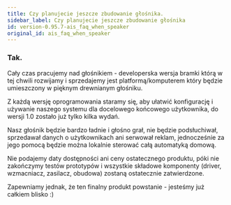 ```yaml
---
title: Czy planujecie jeszcze zbudowanie głośnika.
sidebar_label: Czy planujecie jeszcze zbudowanie głośnika
id: version-0.95.7-ais_faq_when_speaker
original_id: ais_faq_when_speaker
---
```


### Tak.

Cały czas pracujemy nad głośnikiem - developerska wersja bramki którą w tej chwili rozwijamy i sprzedajemy jest platformą/komputerem który będzie umieszczony w pięknym drewnianym głośniku.

Z każdą wersję oprogramowania staramy się, aby ułatwić konfigurację i używanie naszego systemu dla docelowego końcowego użytkownika, do wersji 1.0 zostało już tylko kilka wydań.


Nasz głośnik będzie bardzo ładnie i głośno grał, nie będzie podsłuchiwał, sprzedawał danych o użytkownikach ani serwował reklam, jednocześnie za jego pomocą będzie można lokalnie sterować całą automatyką domową.


Nie podajemy daty dostępności ani ceny ostatecznego produktu, póki nie zakończymy testów prototypów i wszystkie składowe komponenty (driver, wzmacniacz, zasilacz, obudowa) zostaną ostatecznie zatwierdzone.

Zapewniamy jednak, że ten finalny produkt powstanie - jesteśmy już całkiem blisko :)
